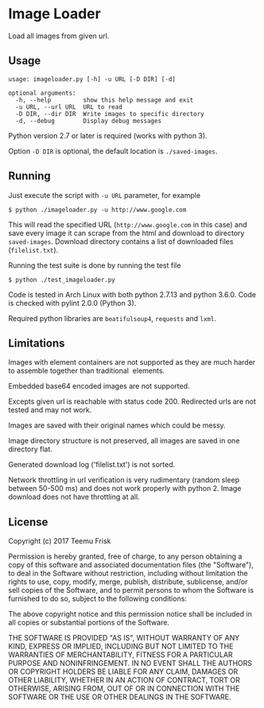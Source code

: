 # Image Loader

Load all images from given url.

## Usage

```
usage: imageloader.py [-h] -u URL [-D DIR] [-d]

optional arguments:
  -h, --help         show this help message and exit
  -u URL, --url URL  URL to read
  -D DIR, --dir DIR  Write images to specific directory
  -d, --debug        Display debug messages
```

Python version 2.7 or later is required (works with python 3).

Option `-D DIR` is optional, the default location is `./saved-images`.

## Running

Just execute the script with `-u URL` parameter, for example

```
$ python ./imageloader.py -u http://www.google.com
```

This will read the specified URL (`http://www.google.com` in this case)
and save every image it can scrape from the html and download to
directory `saved-images`. Download directory contains a list of downloaded
files (`filelist.txt`).

Running the test suite is done by running the test file

```
$ python ./test_imageloader.py
```

Code is tested in Arch Linux with both python 2.7.13 and python 3.6.0.
Code is checked with pylint 2.0.0 (Python 3).

Required python libraries are `beatifulsoup4`, `requests` and `lxml`.

## Limitations

Images with <picture> element containers are not supported as they
are much harder to assemble together than traditional <img> elements.

Embedded base64 encoded images are not supported.

Excepts given url is reachable with status code 200. Redirected urls
are not tested and may not work.

Images are saved with their original names which could be messy.

Image directory structure is not preserved, all images are saved in one
directory flat.

Generated download log ('filelist.txt') is not sorted.

Network throttling in url verification is very rudimentary (random sleep
between 50-500 ms) and does not work properly with python 2. Image
download does not have throttling at all.

## License

Copyright (c) 2017 Teemu Frisk

Permission is hereby granted, free of charge, to any person obtaining a copy
of this software and associated documentation files (the "Software"), to deal
in the Software without restriction, including without limitation the rights
to use, copy, modify, merge, publish, distribute, sublicense, and/or sell
copies of the Software, and to permit persons to whom the Software is
furnished to do so, subject to the following conditions:

The above copyright notice and this permission notice shall be included in all
copies or substantial portions of the Software.

THE SOFTWARE IS PROVIDED "AS IS", WITHOUT WARRANTY OF ANY KIND, EXPRESS OR
IMPLIED, INCLUDING BUT NOT LIMITED TO THE WARRANTIES OF MERCHANTABILITY,
FITNESS FOR A PARTICULAR PURPOSE AND NONINFRINGEMENT. IN NO EVENT SHALL THE
AUTHORS OR COPYRIGHT HOLDERS BE LIABLE FOR ANY CLAIM, DAMAGES OR OTHER
LIABILITY, WHETHER IN AN ACTION OF CONTRACT, TORT OR OTHERWISE, ARISING FROM,
OUT OF OR IN CONNECTION WITH THE SOFTWARE OR THE USE OR OTHER DEALINGS IN THE
SOFTWARE.

